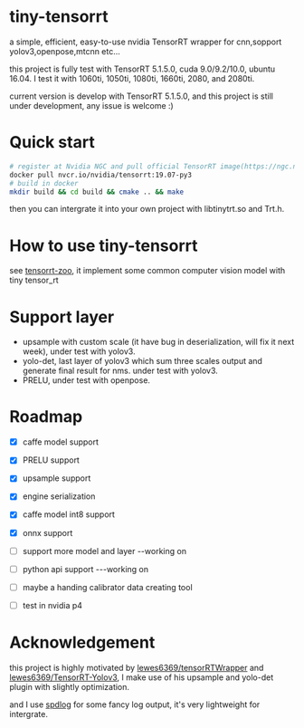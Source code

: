 <!--
 * @Description: In User Settings Edit
 * @Author: zerollzeng
 * @Date: 2019-08-23 09:16:35
 * @LastEditTime: 2019-08-23 11:08:25
 * @LastEditors: Please set LastEditors
 -->

# tiny-tensorrt
a simple, efficient, easy-to-use nvidia TensorRT wrapper for cnn,sopport yolov3,openpose,mtcnn etc...

this project is fully test with TensorRT 5.1.5.0, cuda 9.0/9.2/10.0, ubuntu 16.04. I test it with 1060ti, 1050ti, 1080ti, 1660ti, 2080, and 2080ti.

current version is develop with TensorRT 5.1.5.0, and this project is still under development, any issue is welcome :)

# Quick start
```bash
# register at Nvidia NGC and pull official TensorRT image(https://ngc.nvidia.com/catalog/containers/nvidia:tensorrt)
docker pull nvcr.io/nvidia/tensorrt:19.07-py3
# build in docker
mkdir build && cd build && cmake .. && make
```
then you can intergrate it into your own project with libtinytrt.so and Trt.h.

# How to use tiny-tensorrt
see [tensorrt-zoo](https://github.com/zerollzeng/tensorrt-zoo), it implement some common computer vision model with tiny tensor_rt

# Support layer
- upsample with custom scale (it have bug in deserialization, will fix it next week), under test with yolov3.
- yolo-det, last layer of yolov3 which sum three scales output and generate final result for nms. under test with yolov3.
- PRELU, under test with openpose.

# Roadmap
- [x] caffe model support
- [x] PRELU support
- [x] upsample support
- [x] engine serialization
- [x] caffe model int8 support
- [x] onnx support
- [ ] support more model and layer --working on
- [ ] python api support ---working on
- [ ] maybe a handing calibrator data creating tool
- [ ] test in nvidia p4


# Acknowledgement
this project is highly motivated by [lewes6369/tensorRTWrapper](https://github.com/lewes6369/tensorRTWrapper) and [lewes6369/TensorRT-Yolov3](https://github.com/lewes6369/TensorRT-Yolov3), I make use of his upsample and yolo-det plugin with slightly optimization.

and I use [spdlog](https://github.com/gabime/spdlog) for some fancy log output, it's very lightweight for intergrate. 


